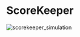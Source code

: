# ScoreKeeper

![scorekeeper_simulation](https://user-images.githubusercontent.com/81736440/125236850-a49a5080-e31f-11eb-8b1b-64fcca3082d5.gif)
